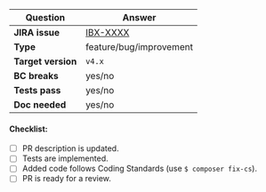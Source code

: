 | Question                                  | Answer
| ---------------------------------------- | ------------------
| **JIRA issue**                          | [IBX-XXXX](https://issues.ibexa.co/browse/IBX-XXXX)
| **Type**                                   | feature/bug/improvement
| **Target version** | `v4.x`
| **BC breaks**                          | yes/no
| **Tests pass**                          | yes/no
| **Doc needed**                       | yes/no

<!-- Replace this comment with Pull Request description -->

#### Checklist:
- [ ] PR description is updated.
- [ ] Tests are implemented.
- [ ] Added code follows Coding Standards (use `$ composer fix-cs`).
- [ ] PR is ready for a review.
